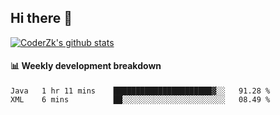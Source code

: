 ## Hi there 👋

[![CoderZk's github stats](https://github-readme-stats.vercel.app/api?username=zhoukuo123&show_icons=true&count_private=true)](https://github.com/anuraghazra/github-readme-stats)

#### :bar_chart: Weekly development breakdown

<!--START_SECTION:waka-->
```text
Java   1 hr 11 mins    ██████████████████████▓░░   91.28 % 
XML    6 mins          ██░░░░░░░░░░░░░░░░░░░░░░░   08.49 % 
```
<!--END_SECTION:waka-->

